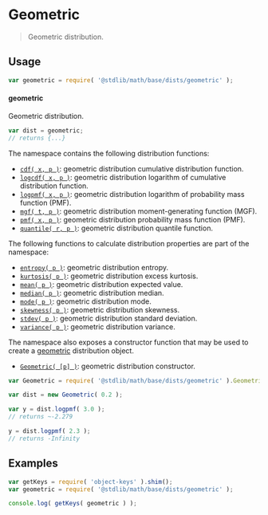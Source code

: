 <!--

@license Apache-2.0

Copyright (c) 2018 The Stdlib Authors.

Licensed under the Apache License, Version 2.0 (the "License");
you may not use this file except in compliance with the License.
You may obtain a copy of the License at

   http://www.apache.org/licenses/LICENSE-2.0

Unless required by applicable law or agreed to in writing, software
distributed under the License is distributed on an "AS IS" BASIS,
WITHOUT WARRANTIES OR CONDITIONS OF ANY KIND, either express or implied.
See the License for the specific language governing permissions and
limitations under the License.

-->

# Geometric

> Geometric distribution.

<section class="usage">

## Usage

```javascript
var geometric = require( '@stdlib/math/base/dists/geometric' );
```

#### geometric

Geometric distribution.

```javascript
var dist = geometric;
// returns {...}
```

The namespace contains the following distribution functions:

<!-- <toc pattern="*+(cdf|pmf|mgf|quantile)*"> -->

<div class="namespace-toc">

-   <span class="signature">[`cdf( x, p )`][@stdlib/math/base/dists/geometric/cdf]</span><span class="delimiter">: </span><span class="description">geometric distribution cumulative distribution function.</span>
-   <span class="signature">[`logcdf( x, p )`][@stdlib/math/base/dists/geometric/logcdf]</span><span class="delimiter">: </span><span class="description">geometric distribution logarithm of cumulative distribution function.</span>
-   <span class="signature">[`logpmf( x, p )`][@stdlib/math/base/dists/geometric/logpmf]</span><span class="delimiter">: </span><span class="description">geometric distribution logarithm of probability mass function (PMF).</span>
-   <span class="signature">[`mgf( t, p )`][@stdlib/math/base/dists/geometric/mgf]</span><span class="delimiter">: </span><span class="description">geometric distribution moment-generating function (MGF).</span>
-   <span class="signature">[`pmf( x, p )`][@stdlib/math/base/dists/geometric/pmf]</span><span class="delimiter">: </span><span class="description">geometric distribution probability mass function (PMF).</span>
-   <span class="signature">[`quantile( r, p )`][@stdlib/math/base/dists/geometric/quantile]</span><span class="delimiter">: </span><span class="description">geometric distribution quantile function.</span>

</div>

<!-- </toc> -->

The following functions to calculate distribution properties are part of the namespace:

<!-- <toc pattern="*+(entropy|kurtosis|mean|median|mode|skewness|stdev|variance)*"> -->

<div class="namespace-toc">

-   <span class="signature">[`entropy( p )`][@stdlib/math/base/dists/geometric/entropy]</span><span class="delimiter">: </span><span class="description">geometric distribution entropy.</span>
-   <span class="signature">[`kurtosis( p )`][@stdlib/math/base/dists/geometric/kurtosis]</span><span class="delimiter">: </span><span class="description">geometric distribution excess kurtosis.</span>
-   <span class="signature">[`mean( p )`][@stdlib/math/base/dists/geometric/mean]</span><span class="delimiter">: </span><span class="description">geometric distribution expected value.</span>
-   <span class="signature">[`median( p )`][@stdlib/math/base/dists/geometric/median]</span><span class="delimiter">: </span><span class="description">geometric distribution median.</span>
-   <span class="signature">[`mode( p )`][@stdlib/math/base/dists/geometric/mode]</span><span class="delimiter">: </span><span class="description">geometric distribution mode.</span>
-   <span class="signature">[`skewness( p )`][@stdlib/math/base/dists/geometric/skewness]</span><span class="delimiter">: </span><span class="description">geometric distribution skewness.</span>
-   <span class="signature">[`stdev( p )`][@stdlib/math/base/dists/geometric/stdev]</span><span class="delimiter">: </span><span class="description">geometric distribution standard deviation.</span>
-   <span class="signature">[`variance( p )`][@stdlib/math/base/dists/geometric/variance]</span><span class="delimiter">: </span><span class="description">geometric distribution variance.</span>

</div>

<!-- </toc> -->

The namespace also exposes a constructor function that may be used to create a [geometric][geometric-distribution] distribution object.

<!-- <toc pattern="*ctor*"> -->

<div class="namespace-toc">

-   <span class="signature">[`Geometric( [p] )`][@stdlib/math/base/dists/geometric/ctor]</span><span class="delimiter">: </span><span class="description">geometric distribution constructor.</span>

</div>

<!-- </toc> -->

```javascript
var Geometric = require( '@stdlib/math/base/dists/geometric' ).Geometric;

var dist = new Geometric( 0.2 );

var y = dist.logpmf( 3.0 );
// returns ~-2.279

y = dist.logpmf( 2.3 );
// returns -Infinity
```

</section>

<!-- /.usage -->

<section class="examples">

## Examples

<!-- TODO: better examples -->

<!-- eslint no-undef: "error" -->

```javascript
var getKeys = require( 'object-keys' ).shim();
var geometric = require( '@stdlib/math/base/dists/geometric' );

console.log( getKeys( geometric ) );
```

</section>

<!-- /.examples -->

<section class="links">

[geometric-distribution]: https://en.wikipedia.org/wiki/Geometric_distribution

<!-- <toc-links> -->

[@stdlib/math/base/dists/geometric/ctor]: https://github.com/stdlib-js/stdlib/tree/develop/lib/node_modules/%40stdlib/math/base/dists/geometric/ctor

[@stdlib/math/base/dists/geometric/entropy]: https://github.com/stdlib-js/stdlib/tree/develop/lib/node_modules/%40stdlib/math/base/dists/geometric/entropy

[@stdlib/math/base/dists/geometric/kurtosis]: https://github.com/stdlib-js/stdlib/tree/develop/lib/node_modules/%40stdlib/math/base/dists/geometric/kurtosis

[@stdlib/math/base/dists/geometric/mean]: https://github.com/stdlib-js/stdlib/tree/develop/lib/node_modules/%40stdlib/math/base/dists/geometric/mean

[@stdlib/math/base/dists/geometric/median]: https://github.com/stdlib-js/stdlib/tree/develop/lib/node_modules/%40stdlib/math/base/dists/geometric/median

[@stdlib/math/base/dists/geometric/mode]: https://github.com/stdlib-js/stdlib/tree/develop/lib/node_modules/%40stdlib/math/base/dists/geometric/mode

[@stdlib/math/base/dists/geometric/skewness]: https://github.com/stdlib-js/stdlib/tree/develop/lib/node_modules/%40stdlib/math/base/dists/geometric/skewness

[@stdlib/math/base/dists/geometric/stdev]: https://github.com/stdlib-js/stdlib/tree/develop/lib/node_modules/%40stdlib/math/base/dists/geometric/stdev

[@stdlib/math/base/dists/geometric/variance]: https://github.com/stdlib-js/stdlib/tree/develop/lib/node_modules/%40stdlib/math/base/dists/geometric/variance

[@stdlib/math/base/dists/geometric/cdf]: https://github.com/stdlib-js/stdlib/tree/develop/lib/node_modules/%40stdlib/math/base/dists/geometric/cdf

[@stdlib/math/base/dists/geometric/logcdf]: https://github.com/stdlib-js/stdlib/tree/develop/lib/node_modules/%40stdlib/math/base/dists/geometric/logcdf

[@stdlib/math/base/dists/geometric/logpmf]: https://github.com/stdlib-js/stdlib/tree/develop/lib/node_modules/%40stdlib/math/base/dists/geometric/logpmf

[@stdlib/math/base/dists/geometric/mgf]: https://github.com/stdlib-js/stdlib/tree/develop/lib/node_modules/%40stdlib/math/base/dists/geometric/mgf

[@stdlib/math/base/dists/geometric/pmf]: https://github.com/stdlib-js/stdlib/tree/develop/lib/node_modules/%40stdlib/math/base/dists/geometric/pmf

[@stdlib/math/base/dists/geometric/quantile]: https://github.com/stdlib-js/stdlib/tree/develop/lib/node_modules/%40stdlib/math/base/dists/geometric/quantile

<!-- </toc-links> -->

</section>

<!-- /.links -->
